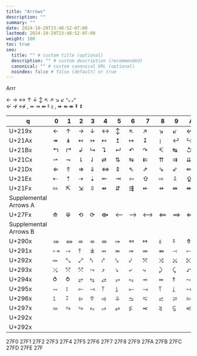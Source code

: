 ```yaml
---
title: "Arrows"
description: ""
summary: ""
date: 2024-10-29T23:48:52-07:00
lastmod: 2024-10-29T23:48:52-07:00
weight: 100
toc: true
seo:
  title: "" # custom title (optional)
  description: "" # custom description (recommended)
  canonical: "" # custom canonical URL (optional)
  noindex: false # false (default) or true
---
```


Arrr

← → ↔ ↑ ↓ ↕ ↖ ↗ ↘ ↙ ⤡ ⤢ \
↚ ↛ ↮ , ⇷ ⇸ ⇹ ⤉ ⤈ , ⇺ ⇻ ⇼ ⇞ ⇟

| q                     | 0   | 1   | 2   | 3   | 4   | 5   | 6   | 7   | 8   | 9   | A   | B   | C   | D   | E   | F   |
| --------------------- | --- | --- | --- | --- | --- | --- | --- | --- | --- | --- | --- | --- | --- | --- | --- | --- |
| U+219x                | ←   | ↑   | →   | ↓   | ↔  | ↕  | ↖  | ↗  | ↘  | ↙  | ↚   | ↛   | ↜   | ↝   | ↞   | ↟   |
| U+21Ax                | ↠   | ↡   | ↢   | ↣   | ↤   | ↥   | ↦   | ↧   | ↨   | ↩  | ↪  | ↫   | ↬   | ↭   | ↮   | ↯   |
| U+21Bx                | ↰   | ↱   | ↲   | ↳   | ↴   | ↵   | ↶   | ↷   | ↸   | ↹   | ↺   | ↻   | ↼   | ↽   | ↾   | ↿   |
| U+21Cx                | ⇀   | ⇁   | ⇂   | ⇃   | ⇄   | ⇅   | ⇆   | ⇇   | ⇈   | ⇉   | ⇊   | ⇋   | ⇌   | ⇍   | ⇎   | ⇏   |
| U+21Dx                | ⇐   | ⇑   | ⇒   | ⇓   | ⇔   | ⇕   | ⇖   | ⇗   | ⇘   | ⇙   | ⇚   | ⇛   | ⇜   | ⇝   | ⇞   | ⇟   |
| U+21Ex                | ⇠   | ⇡   | ⇢   | ⇣   | ⇤   | ⇥   | ⇦   | ⇧   | ⇨   | ⇩   | ⇪   | ⇫   | ⇬   | ⇭   | ⇮   | ⇯   |
| U+21Fx                | ⇰   | ⇱   | ⇲   | ⇳   | ⇴   | ⇵   | ⇶   | ⇷   | ⇸   | ⇹   | ⇺   | ⇻   | ⇼   | ⇽   | ⇾   | ⇿   |
| Supplemental Arrows A |
| U+27Fx                | ⟰   | ⟱   | ⟲   | ⟳   | ⟴   | ⟵   | ⟶   | ⟷   | ⟸   | ⟹   | ⟺   | ⟻   | ⟼   | ⟽   | ⟾   | ⟿   |
| Supplemental Arrows B |
| U+290x                | ⤀   | ⤁   | ⤂   | ⤃   | ⤄   | ⤅   | ⤆   | ⤇   | ⤈   | ⤉   | ⤊   | ⤋   | ⤌   | ⤍   | ⤎   | ⤏   |
| U+291x                | ⤐   | ⤑   | ⤒   | ⤓   | ⤔   | ⤕   | ⤖   | ⤗   | ⤘   | ⤙   | ⤚   | ⤛   | ⤜   | ⤝   | ⤞   | ⤟   |
| U+292x                | ⤠   | ⤡   | ⤢   | ⤣   | ⤤   | ⤥   | ⤦   | ⤧   | ⤨   | ⤩   | ⤪   | ⤫   | ⤬   | ⤭   | ⤮   | ⤯   |
| U+293x                | ⤰   | ⤱   | ⤲   | ⤳   | ⤴  | ⤵  | ⤶   | ⤷   | ⤸   | ⤹   | ⤺   | ⤻   | ⤼   | ⤽   | ⤾   | ⤿   |
| U+294x                | ⥀   | ⥁   | ⥂   | ⥃   | ⥄   | ⥅   | ⥆   | ⥇   | ⥈   | ⥉   | ⥊   | ⥋   | ⥌   | ⥍   | ⥎   | ⥏   |
| U+295x                | ⥐   | ⥑   | ⥒   | ⥓   | ⥔   | ⥕   | ⥖   | ⥗   | ⥘   | ⥙   | ⥚   | ⥛   | ⥜   | ⥝   | ⥞   | ⥟   |
| U+296x                | ⥠   | ⥡   | ⥢   | ⥣   | ⥤   | ⥥   | ⥦   | ⥧   | ⥨   | ⥩   | ⥪   | ⥫   | ⥬   | ⥭   | ⥮   | ⥯   |
| U+297x                | ⥰   | ⥱   | ⥲   | ⥳   | ⥴   | ⥵   | ⥶   | ⥷   | ⥸   | ⥹   | ⥺   | ⥻   | ⥼   | ⥽   | ⥾   | ⥿   |
| U+292x                |
| U+292x                |

27F0
27F1
27F2
27F3
27F4
27F5
27F6
27F7
27F8
27F9
27FA
27FB
27FC
27FD
27FE
27F

